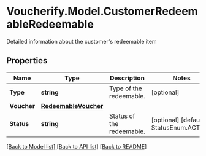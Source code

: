 # Voucherify.Model.CustomerRedeemableRedeemable
Detailed information about the customer's redeemable item

## Properties

Name | Type | Description | Notes
------------ | ------------- | ------------- | -------------
**Type** | **string** | Type of the redeemable. | [optional] 
**Voucher** | [**RedeemableVoucher**](RedeemableVoucher.md) |  | 
**Status** | **string** | Status of the redeemable. | [optional] [default to StatusEnum.ACTIVE]

[[Back to Model list]](../README.md#documentation-for-models) [[Back to API list]](../README.md#documentation-for-api-endpoints) [[Back to README]](../README.md)

